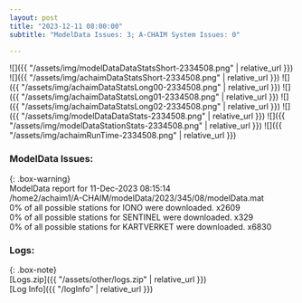 ```yaml
---
layout: post
title: "2023-12-11 08:00:00"
subtitle: "ModelData Issues: 3; A-CHAIM System Issues: 0"

---
```


![]({{ "/assets/img/modelDataDataStatsShort-2334508.png" | relative_url }})
![]({{ "/assets/img/achaimDataStatsShort-2334508.png" | relative_url }})
![]({{ "/assets/img/achaimDataStatsLong00-2334508.png" | relative_url }})
![]({{ "/assets/img/achaimDataStatsLong01-2334508.png" | relative_url }})
![]({{ "/assets/img/achaimDataStatsLong02-2334508.png" | relative_url }})
![]({{ "/assets/img/modelDataDataStats-2334508.png" | relative_url }})
![]({{ "/assets/img/modelDataStationStats-2334508.png" | relative_url }})
![]({{ "/assets/img/achaimRunTime-2334508.png" | relative_url }})


### ModelData Issues:  
  
{: .box-warning}  
 ModelData report for 11-Dec-2023 08:15:14   
 /home2/achaim1/A-CHAIM/modelData/2023/345/08/modelData.mat   
 0% of all possible stations for IONO were downloaded. x2609   
 0% of all possible stations for SENTINEL were downloaded. x329   
 0% of all possible stations for KARTVERKET were downloaded. x6830   
  


### Logs:  
  
{: .box-note}  
[Logs.zip]({{ "/assets/other/logs.zip" | relative_url }})  
[Log Info]({{ "/logInfo" | relative_url }})  
